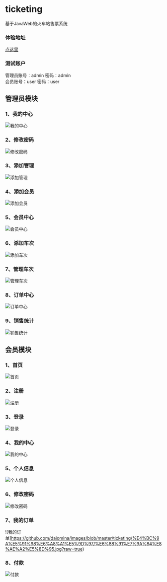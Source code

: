 # ticketing
基于JavaWeb的火车站售票系统

### 体验地址  
  [点这里](http://39.108.5.98/ticketing/)  
### 测试账户  
  管理员账号：admin 密码：admin  
  会员账号：user 密码：user  
  
## 管理员模块  

### 1、我的中心  
![我的中心 ](https://github.com/daiomina/images/blob/master/ticketing/%E7%AE%A1%E7%90%86%E5%91%98%E6%A8%A1%E5%9D%97/%E6%88%91%E7%9A%84%E4%B8%AD%E5%BF%83.jpg?raw=true)  
### 2、修改密码  
![修改密码](https://github.com/daiomina/images/blob/master/ticketing/%E7%AE%A1%E7%90%86%E5%91%98%E6%A8%A1%E5%9D%97/%E4%BF%AE%E6%94%B9%E5%AF%86%E7%A0%81.jpg?raw=true)  
### 3、添加管理  
![添加管理](https://github.com/daiomina/images/blob/master/ticketing/%E7%AE%A1%E7%90%86%E5%91%98%E6%A8%A1%E5%9D%97/%E6%B7%BB%E5%8A%A0%E7%AE%A1%E7%90%86.jpg?raw=true)
### 4、添加会员  
![添加会员](https://github.com/daiomina/images/blob/master/ticketing/%E7%AE%A1%E7%90%86%E5%91%98%E6%A8%A1%E5%9D%97/%E6%B7%BB%E5%8A%A0%E4%BC%9A%E5%91%98.jpg?raw=true)  
### 5、会员中心  
![会员中心](https://github.com/daiomina/images/blob/master/ticketing/%E7%AE%A1%E7%90%86%E5%91%98%E6%A8%A1%E5%9D%97/%E4%BC%9A%E5%91%98%E4%B8%AD%E5%BF%83.jpg?raw=true)  
### 6、添加车次  
![添加车次](https://github.com/daiomina/images/blob/master/ticketing/%E7%AE%A1%E7%90%86%E5%91%98%E6%A8%A1%E5%9D%97/%E6%B7%BB%E5%8A%A0%E8%BD%A6%E6%AC%A1.jpg?raw=true)  
### 7、管理车次  
![管理车次](https://github.com/daiomina/images/blob/master/ticketing/%E7%AE%A1%E7%90%86%E5%91%98%E6%A8%A1%E5%9D%97/%E7%AE%A1%E7%90%86%E8%BD%A6%E6%AC%A1.jpg?raw=true)  
### 8、订单中心  
![订单中心](https://github.com/daiomina/images/blob/master/ticketing/%E7%AE%A1%E7%90%86%E5%91%98%E6%A8%A1%E5%9D%97/%E8%AE%A2%E5%8D%95%E4%B8%AD%E5%BF%83.jpg?raw=true)  
### 9、销售统计  
![销售统计](https://github.com/daiomina/images/blob/master/ticketing/%E7%AE%A1%E7%90%86%E5%91%98%E6%A8%A1%E5%9D%97/%E9%94%80%E5%94%AE%E7%BB%9F%E8%AE%A1.jpg?raw=true)  

## 会员模块  

### 1、首页  
![首页](https://github.com/daiomina/images/blob/master/ticketing/%E4%BC%9A%E5%91%98%E6%A8%A1%E5%9D%97/%E9%A6%96%E9%A1%B5.jpg?raw=true)  
### 2、注册  
![注册](https://github.com/daiomina/images/blob/master/ticketing/%E4%BC%9A%E5%91%98%E6%A8%A1%E5%9D%97/%E6%B3%A8%E5%86%8C.jpg?raw=true)  
### 3、登录  
![登录](https://github.com/daiomina/images/blob/master/ticketing/%E4%BC%9A%E5%91%98%E6%A8%A1%E5%9D%97/%E7%99%BB%E5%BD%95.jpg?raw=true)  
### 4、我的中心  
![我的中心](https://github.com/daiomina/images/blob/master/ticketing/%E4%BC%9A%E5%91%98%E6%A8%A1%E5%9D%97/%E6%88%91%E7%9A%84%E4%B8%AD%E5%BF%83.jpg?raw=true)  
### 5、个人信息  
![个人信息](https://github.com/daiomina/images/blob/master/ticketing/%E4%BC%9A%E5%91%98%E6%A8%A1%E5%9D%97/%E4%B8%AA%E4%BA%BA%E4%BF%A1%E6%81%AF.jpg?raw=true)  
### 6、修改密码  
![修改密码](https://github.com/daiomina/images/blob/master/ticketing/%E4%BC%9A%E5%91%98%E6%A8%A1%E5%9D%97/%E4%BF%AE%E6%94%B9%E5%AF%86%E7%A0%81.jpg?raw=true)  
### 7、我的订单  
![我的订单]https://github.com/daiomina/images/blob/master/ticketing/%E4%BC%9A%E5%91%98%E6%A8%A1%E5%9D%97/%E6%88%91%E7%9A%84%E8%AE%A2%E5%8D%95.jpg?raw=true)  
### 8、付款  
![付款](https://github.com/daiomina/images/blob/master/ticketing/%E4%BC%9A%E5%91%98%E6%A8%A1%E5%9D%97/%E4%BB%98%E6%AC%BE.jpg?raw=true)  



